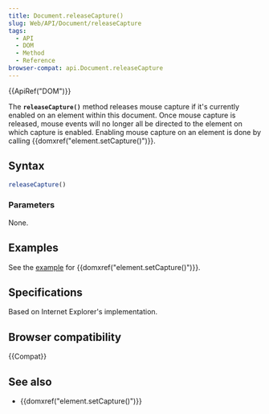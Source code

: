 ```yaml
---
title: Document.releaseCapture()
slug: Web/API/Document/releaseCapture
tags:
  - API
  - DOM
  - Method
  - Reference
browser-compat: api.Document.releaseCapture
---
```

{{ApiRef("DOM")}}

The **`releaseCapture()`** method releases mouse capture if
it's currently enabled on an element within this document.
Once mouse capture is released, mouse events will no longer all be directed to the element on which capture is enabled.
Enabling mouse capture on an
element is done by calling {{domxref("element.setCapture()")}}.

## Syntax

```js
releaseCapture()
```

### Parameters

None.

## Examples

See the [example](/en-US/docs/Web/API/Element/setCapture#example) for
{{domxref("element.setCapture()")}}.

## Specifications

Based on Internet Explorer's implementation.

## Browser compatibility

{{Compat}}

## See also

- {{domxref("element.setCapture()")}}
